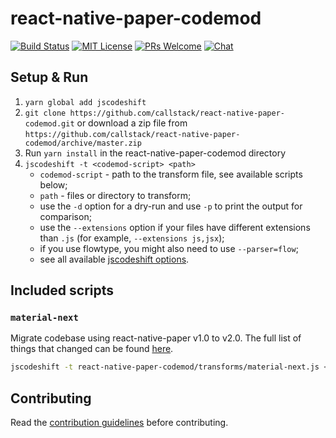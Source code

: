 # react-native-paper-codemod

[![Build Status][build-badge]][build]
[![MIT License][license-badge]][license]
[![PRs Welcome][prs-welcome-badge]][prs-welcome]
[![Chat][chat-badge]][chat]

## Setup & Run

1. `yarn global add jscodeshift`
1. `git clone https://github.com/callstack/react-native-paper-codemod.git` or download a zip file from `https://github.com/callstack/react-native-paper-codemod/archive/master.zip`
1. Run `yarn install` in the react-native-paper-codemod directory
1. `jscodeshift -t <codemod-script> <path>`
   - `codemod-script` - path to the transform file, see available scripts below;
   - `path` - files or directory to transform;
   - use the `-d` option for a dry-run and use `-p` to print the output for comparison;
   - use the `--extensions` option if your files have different extensions than `.js` (for example, `--extensions js,jsx`);
   - if you use flowtype, you might also need to use `--parser=flow`;
   - see all available [jscodeshift options](https://github.com/facebook/jscodeshift#usage-cli).

## Included scripts

### `material-next`

Migrate codebase using react-native-paper v1.0 to v2.0. The full list of things that changed can be found [here](https://github.com/callstack/react-native-paper/wiki/Migration-guide-for-2.0).

```sh
jscodeshift -t react-native-paper-codemod/transforms/material-next.js <path>
```

## Contributing

Read the [contribution guidelines](/CONTRIBUTING.md) before contributing.

<!-- badges -->

[build-badge]: https://img.shields.io/circleci/project/github/callstack/react-native-paper-codemod/master.svg?style=flat-square
[build]: https://circleci.com/gh/callstack/react-native-paper-codemod
[license-badge]: https://img.shields.io/npm/l/react-native-paper.svg?style=flat-square
[license]: https://opensource.org/licenses/MIT
[prs-welcome-badge]: https://img.shields.io/badge/PRs-welcome-brightgreen.svg?style=flat-square
[prs-welcome]: http://makeapullrequest.com
[chat-badge]: https://img.shields.io/discord/426714625279524876.svg?style=flat-square&colorB=758ED3
[chat]: https://discord.gg/zwR2Cdh
